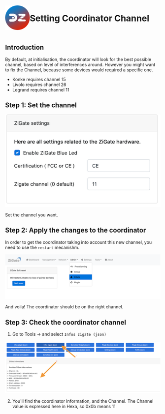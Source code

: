 <a href="Home.md"><img align="left" width="80" height="80" src="../Images/logo_Z4D.png" alt="Logo"></a>

# Setting Coordinator Channel

</br>


## Introduction

By default, at initialisation, the coordinator will look for the best possible channel, based on level of interferences around.
However you might want to fix the Channel, because some devices would required a specific one.

* Konke requires channel 15
* Livolo requires channel 26
* Legrand requires channel 11


## Step 1: Set the channel


![Settings channel](../Images/Channel_setting.png)

Set the channel you want.

## Step 2: Apply the changes to the coordinator

In order to get the coordinator taking into account this new channel, you need to use the `restart` mecanishm.

![Restart Zigate](../Images/Restart_Zigate.png)

And voila! The coordinator should be on the right channel.

## Step 3: Check the coordinator channel

1. Go to Tools -> and select `Infos zigate (json)`

![Zigate Infos](../Images/Zigate_Infos.png)

2. You'll find the coordinator Information, and the Channel.
The Channel value is expressed here in Hexa, so 0x0b means 11
